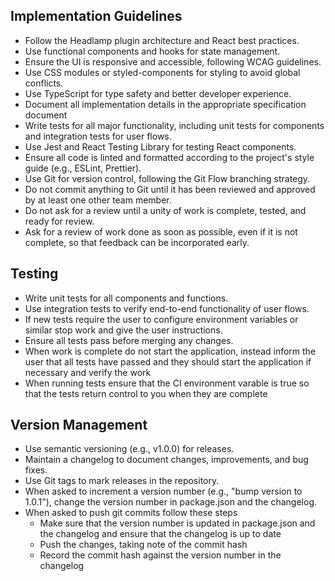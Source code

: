 ## Implementation Guidelines
- Follow the Headlamp plugin architecture and React best practices.
- Use functional components and hooks for state management.
- Ensure the UI is responsive and accessible, following WCAG guidelines.
- Use CSS modules or styled-components for styling to avoid global conflicts.
- Use TypeScript for type safety and better developer experience.
- Document all implementation details in the appropriate specification document
- Write tests for all major functionality, including unit tests for components and integration tests for user flows.
- Use Jest and React Testing Library for testing React components.
- Ensure all code is linted and formatted according to the project's style guide (e.g., ESLint, Prettier).
- Use Git for version control, following the Git Flow branching strategy.
- Do not commit anything to Git until it has been reviewed and approved by at least one other team member.
- Do not ask for a review until a unity of work is complete, tested, and ready for review.
- Ask for a review of work done as soon as possible, even if it is not complete, so that feedback can be incorporated early.

## Testing
- Write unit tests for all components and functions.
- Use integration tests to verify end-to-end functionality of user flows.
- If new tests require the user to configure environment variables or similar stop work and give the user instructions.
- Ensure all tests pass before merging any changes.
- When work is complete do not start the application, instead inform the user that all tests have passed and they should start the application if necessary and verify the work
- When running tests ensure that the CI environment varable is true so that the tests return control to you when they are complete

## Version Management

- Use semantic versioning (e.g., v1.0.0) for releases.
- Maintain a changelog to document changes, improvements, and bug fixes.
- Use Git tags to mark releases in the repository.
- When asked to increment a version number (e.g., "bump version to 1.0.1"), change the version number in package.json and the changelog.
- When asked to push git commits follow these steps
  - Make sure that the version number is updated in package.json and the changelog and ensure that the changelog is up to date
  - Push the changes, taking note of the commit hash
  - Record the commit hash against the version number in the changelog